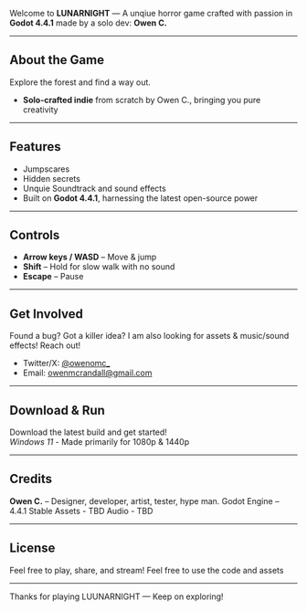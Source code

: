 
Welcome to **LUNARNIGHT** — A unqiue horror game crafted with passion in **Godot 4.4.1** made by a solo dev: **Owen C.**

---

## About the Game

Explore the forest and find a way out.
 
- **Solo-crafted indie** from scratch by Owen C., bringing you pure creativity

---

## Features

- Jumpscares
- Hidden secrets
- Unquie Soundtrack and sound effects 
- Built on **Godot 4.4.1**, harnessing the latest open-source power  

---

## Controls

- **Arrow keys / WASD** – Move & jump  
- **Shift** – Hold for slow walk with no sound
- **Escape** – Pause

---

## Get Involved

Found a bug? Got a killer idea? I am also looking for assets & music/sound effects! Reach out!

- Twitter/X: [@owenomc_](https://x.com/owenomc_)
- Email: owenmcrandall@gmail.com

---

## Download & Run

Download the latest build and get started!  
*Windows 11* - Made primarily for 1080p & 1440p

---

## Credits

**Owen C.** – Designer, developer, artist, tester, hype man.
Godot Engine – 4.4.1 Stable
Assets - TBD
Audio - TBD

---

## License

Feel free to play, share, and stream! Feel free to use the code and assets

---

Thanks for playing LUUNARNIGHT — Keep on exploring!
